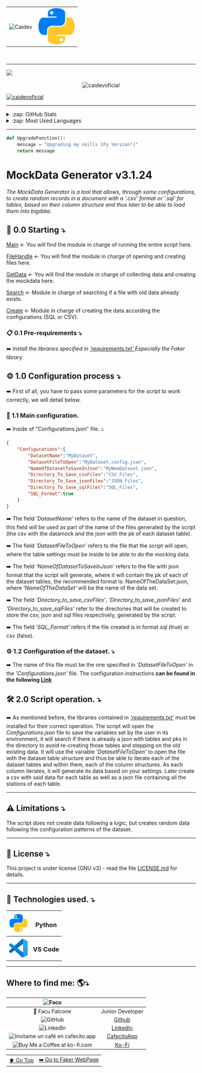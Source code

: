 <table>
  <tr>
  <td><img align="center" alt="Caidev" src="https://github.com/caidevOficial/Resume/blob/main/media/pm/pageImgs/banner.gif" height="100px" /></td>
  <td><img align="center" alt="Pyhton" src="https://github.com/caidevOficial/Logos/blob/master/Lenguajes/py_logo1_1.png?raw=true" height="100px" /></td>
  </tr>
</table></br>

---

![](https://hit.yhype.me/github/profile?user_id=12877139)

<p align="center">
    <img src="https://komarev.com/ghpvc/?username=caidevoficial&label=Profile%20views&color=0e75b6&style=plastic" alt="caidevoficial" />
</p>

<p align="left"> <a href="https://github.com/CaidevOficial"><img src="https://github-profile-trophy.vercel.app/?username=caidevoficial&theme=nord&column=7" alt="caidevoficial" /></a> </p>

---
<details>
  <summary>:zap: GitHub Stats</summary>
    <img align="center" src="https://github-readme-stats-caidevposeidon.vercel.app/api?username=caidevOficial&show_icons=true&theme=chartreuse-dark&count_private=true&show_owner=true&include_all_commits=true" /><br><br>
</details>

<details>
    <summary>:zap: Most Used Languages</summary>
    <img align="center" src="https://github-readme-stats-caidevposeidon.vercel.app/api/top-langs/?username=caidevOficial&layout=compact&theme=chartreuse-dark&langs_count=10&exclude_repo=Java_Lineage2_aCis_From_345&hide=html,css"/><br>
</details>

---

```python
def UpgradeFunction():
    message = "Upgrading my skills [Py Version!]"
    return message
```

# MockData Generator v3.1.24

_The MockData Generator is a tool that allows, through some configurations, to create random records in a document with a '.csv' format or '.sql' for tables, based on their column structure and thus later to be able to load them into bigdata._

## 🚀 0.0 Starting ⤵️

[Main](MockDataGen.py) <- You will find the module in charge of running the entire script here.

[FileHandle](FileHandle_Mod/FileHandle.py) <- You will find the module in charge of opening and creating files here.

[GetData](GetData_Mod/GetData.py) <- You will find the module in charge of collecting data and creating the mockdata here.

[Search](SearchIfExist_Mod/Search.py) <- Module in charge of searching if a file with old data already exists.

[Create](CreateRegisters_Mod/DataCreation.py) <- Module in charge of creating the data according the configurations (SQL or CSV).

### 📋    0.1 Pre-requirements ⤵️

➡️ _Install the libraries specified in [ _'requirements.txt'_ ](requirements.txt) Especially the Faker library_

## ⚙️ 1.0 Configuration process ⤵️

➡️ First of all, you have to pass some parameters for the script to work correctly, we will detail below.

### 🔩    1.1 Main configuration. 

➡️ Inside of "Configurations.json" file. ⤵️

```json
{
    "Configurations":{
        "DatasetName":"MyDataset",
        "DatasetFileToOpen":"MyDataset.config.json",
        "NameOfDatasetToSaveInJson":"MyNewDataset.json",
        "Directory_To_Save_csvFiles":"CSV_Files",
        "Directory_To_Save_jsonFiles":"JSON_Files",
        "Directory_To_Save_sqlFiles":"SQL_Files",
        "SQL_Format":true
    }
}
```
➡️ The field *'DatasetName'* refers to the name of the dataset in question, this field will be used as part of the name of the files generated by the script (the csv with the datamock and the json with the pk of each dataset table).

➡️ The field *'DatasetFileToOpen'* refers to the file that the script will open, where the table settings must be inside to be able to do the mocking data.

➡️ The field *'NameOfDatasetToSaveInJson'* refers to the file with json format that the script will generate, where it will contain the pk of each of the dataset tables, the recommended format is: NameOfTheDataSet.json, where _'NameOfTheDataSet'_ will be the name of the data set.

➡️ The field *'Directory_to_save_csvFiles'*, *'Directory_to_save_jsonFiles'* and *'Directory_to_save_sqlFiles'* refer to the directories that will be created to store the csv,  json and sql files respectively, generated by the script.

➡️ The field *'SQL_Format'* refers if the file created is in format sql (true) or csv (false).

### ⚙️    1.2 Configuration of the dataset. ⤵️

➡️ The name of this file must be the one specified in *'DatasetFileToOpen'* in the _'Configurations.json'_ file. The configuration instructions **can be found in the following [Link](README2.md)**


## 🛠️ 2.0 Script operation. ⤵️

➡️ As mentioned before, the libraries contained in [_'requirements.txt'_](requirements.txt) must be installed for their correct operation.
The script will open the *Configurations.json* file to save the variables set by the user in its environment, it will search if there is already a json with tables and pks in the directory to avoid re-creating those tables and stepping on the old existing data. It will use the variable _'DatasetFileToOpen'_ to open the file with the dataset table structure and thus be able to iterate each of the dataset tables and within them, each of the column structures. As each column iterates, it will generate its data based on your settings. Later create a csv with said data for each table as well as a json file containing all the stations of each table.

---

## ⚠️ Limitations ⤵️
The script does not create data following a logic, but creates random data following the configuration patterns of the dataset.

---

## 📄 License ⤵️
This project is under license [GNU v3] - read the file [LICENSE.md](LICENSE) for details.

---

## 📌 Technologies used. ⤵️

|<a href="https://www.python.org/downloads/"><img align="center" alt="Pyhton" src="https://github.com/caidevOficial/Logos/blob/master/Lenguajes/py_logo1_1.png?raw=true" width="50px" height="50px" />|<h3>Python</h3>|
|--------|----------|
|<a href="https://code.visualstudio.com/download"><img align="center" alt="VSC" src="https://raw.githubusercontent.com/github/explore/80688e429a7d4ef2fca1e82350fe8e3517d3494d/topics/visual-studio-code/visual-studio-code.png" width="50px" height="50px" />|<h3>VS Code</h3>|

---

## Where to find me: 🌎⤵️

| <img class="circular" alt="Facu" src="https://avatars1.githubusercontent.com/u/12877139?s=400&u=d369ee24466653d9bbeeb9654930e3ff1c67b76a&v=4" width="80px" height="80px" />||
|:----:|:----:|
|🤴 Facu Falcone|<center>Junior Developer</center>|
|<img alt="GitHub" src="https://img.shields.io/badge/GitHub-%2312100E.svg?&style=for-the-badge&logo=Github&logoColor=white" width="125px" height="30px" />|<center><a href="https://github.com/caidevOficial/"><center>Github</center></a></center>|
|<img alt="LinkedIn" src="https://img.shields.io/badge/linkedin-%230077B5.svg?&style=for-the-badge&logo=linkedin&logoColor=white" width="125px" height="30px" />|<a href="https://www.linkedin.com/in/facundo-falcone/"><center>LinkedIn</center></a>|
|<img alt='Invitame un café en cafecito.app' srcset='https://cdn.cafecito.app/imgs/buttons/button_5.png 1x, https://cdn.cafecito.app/imgs/buttons/button_5_2x.png 2x, https://cdn.cafecito.app/imgs/buttons/button_5_3.75x.png 3.75x' src='https://cdn.cafecito.app/imgs/buttons/button_5.png' width="125px" height="30px" />|<a href="https://cafecito.app/caidevoficial/"><center>CafecitoApp</center></a>|
|<img width="125px" height="30px" style='border:0px;height:36px;' src='https://cdn.ko-fi.com/cdn/kofi1.png?v=2' border='0' alt='Buy Me a Coffee at ko-fi.com' />|<a href='https://ko-fi.com/P5P74JBOH' target='_blank'><center>Ko-Fi</center></a>|


<table>
    <tr>
        <td>
            <a href="[⬆️ Go Top](https://github.com/caidevOficial/Python_MockDataGen#mockdata-generator-v3124)">⬆️ Go Top</a>
        </td>
        <td>
            <a href="https://faker.readthedocs.io/en/master/providers.html">➡️ Go to Faker WebPage</a>
        </td>
    </tr>
</table>

